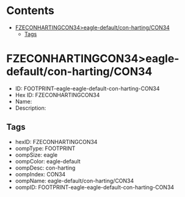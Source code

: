 



Contents
========

* [FZECONHARTINGCON34>eagle-default/con-harting/CON34](#fzeconhartingcon34eagle-defaultcon-hartingcon34)
	* [Tags](#tags)

# FZECONHARTINGCON34>eagle-default/con-harting/CON34

- ID: FOOTPRINT-eagle-eagle-default-con-harting-CON34
- Hex ID: FZECONHARTINGCON34
- Name: 
- Description: 

## Tags

- hexID: FZECONHARTINGCON34
- oompType: FOOTPRINT
- oompSize: eagle
- oompColor: eagle-default
- oompDesc: con-harting
- oompIndex: CON34
- oompName: eagle-default/con-harting/CON34
- oompID: FOOTPRINT-eagle-eagle-default-con-harting-CON34
